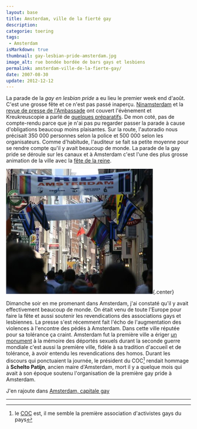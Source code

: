 ```yaml
---
layout: base
title: Amsterdam, ville de la fierté gay
description: 
categorie: toering
tags: 
 - Amsterdam
isMarkdown: true
thumbnail: gay-lesbian-pride-amsterdam.jpg
image_alt: rue bondée bordée de bars gays et lesbiens
permalink: amsterdam-ville-de-la-fierte-gay/
date: 2007-08-30
update: 2012-12-12
---
```




La parade de la *gay en lesbian pride* a eu lieu le premier week end d'août. C'est une grosse fête et ce n'est pas passé inaperçu. [Ninamsterdam](http://ninamsterdam.canalblog.com/archives/2007/08/05/5817044.html) et la [revue de presse de l'Ambassade](/je-lis-deja-les-journaux/) ont couvert l'évènement et Kreukreuscopie a parlé de [quelques préparatifs](http://laurentchambon.blogspot.com/2007/07/bateau-htro-la-pride-damsterdam.html). De mon coté, pas de compte-rendu parce que je n'ai pas pu regarder passer la parade à cause d'obligations beaucoup moins plaisantes. Sur la route, l'autoradio nous précisait 350 000 personnes selon la police et 500 000 selon les organisateurs. Comme d'habitude, l'auditeur se fait sa petite moyenne pour se rendre compte qu'il y avait beaucoup de monde. La parade de la gay pride se déroule sur les canaux et à Amsterdam c'est l'une des plus grosse animation de la ville avec la [fête de la reine](/tag/koninginnedag/).

![rue bondée bordée de bars gays et lesbiens](gay-lesbian-pride-amsterdam.jpg){.center}

Dimanche soir en me promenant dans Amsterdam, j'ai constaté qu'il y avait effectivement beaucoup de monde. On était venu de toute l'Europe pour faire la fête et aussi soutenir les revendications des associations gays et lesbiennes. La presse s'est récemment fait l'écho de l'augmentation des violences à l'encontre des pédés à Amsterdam. Dans cette ville réputée pour sa tolérance ça craint. Amsterdam fut la première ville a ériger [un monument](http://members.chello.nl/mennevellinga/homomonument.html) à la mémoire des déportés sexuels durant la seconde guerre mondiale c'est aussi la première ville, fidèle à sa tradition d'accueil et de tolérance, à avoir entendu les revendications des homos. Durant les discours qui ponctuaient la journée, le président du COC[^1] rendait hommage à **Schelto Patijn**, ancien maire d'Amsterdam, mort il y a quelque mois qui avait à son époque soutenu l'organisation de la première gay pride à Amsterdam.

J'en rajoute dans [Amsterdam, capitale gay](/Amsterdam-capitale-gay/)

---
[^1]: le [COC](http://nl.wikipedia.org/wiki/COC) est, il me semble la première association d'activistes gays du pays